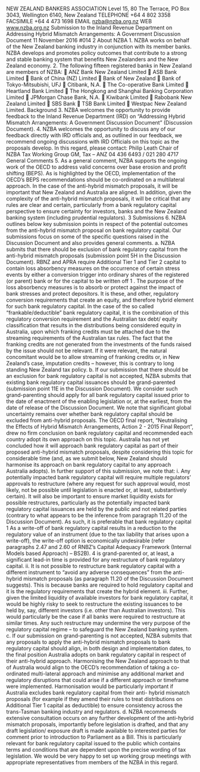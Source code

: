 NEW ZEALAND BANKERS ASSOCIATION Level 15, 80 The Terrace, PO Box 3043, Wellington 6140, New Zealand TELEPHONE +64 4 802 3358 FACSIMILE +64 4 473 1698 EMAIL nzba@nzba.org.nz WEB www.nzba.org.nz Submission to the Inland Revenue Department on Addressing Hybrid Mismatch Arrangements: A Government Discussion Document 11 November 2016 #014 2 About NZBA 1. NZBA works on behalf of the New Zealand banking industry in conjunction with its member banks. NZBA develops and promotes policy outcomes that contribute to a strong and stable banking system that benefits New Zealanders and the New Zealand economy. 2. The following fifteen registered banks in New Zealand are members of NZBA:  ANZ Bank New Zealand Limited  ASB Bank Limited  Bank of China (NZ) Limited  Bank of New Zealand  Bank of Tokyo-Mitsubishi, UFJ  Citibank, N.A.  The Co-operative Bank Limited  Heartland Bank Limited  The Hongkong and Shanghai Banking Corporation Limited  JPMorgan Chase Bank, N.A.  Kiwibank Limited  Rabobank New Zealand Limited  SBS Bank  TSB Bank Limited  Westpac New Zealand Limited. Background 3. NZBA welcomes the opportunity to provide feedback to the Inland Revenue Department (IRD) on “Addressing Hybrid Mismatch Arrangements: A Government Discussion Document” (Discussion Document). 4. NZBA welcomes the opportunity to discuss any of our feedback directly with IRD officials and, as outlined in our feedback, we recommend ongoing discussions with IRD Officials on this topic as the proposals develop. In this regard, please contact: Philip Leath Chair of NZBA Tax Working Group GM, Tax – ANZ 04 436 6493 / 021 280 4717 General Comments 5. As a general comment, NZBA supports the ongoing work of the OECD to address valid concerns over base erosion and profit shifting (BEPS). As is highlighted by the OECD, implementation of the OECD’s BEPS recommendations should be co-ordinated on a multilateral approach. In the case of the anti-hybrid mismatch proposals, it will be important that New Zealand and Australia are aligned. In addition, given the complexity of the anti-hybrid mismatch proposals, it will be critical that any rules are clear and certain, particularly from a bank regulatory capital perspective to ensure certainty for investors, banks and the New Zealand banking system (including prudential regulators). 3 Submissions 6. NZBA outlines below key submission points in respect of the potential outcomes from the anti-hybrid mismatch proposal on bank regulatory capital. Our submissions focus on some of the specific questions raised in the Discussion Document and also provides general comments. a. NZBA submits that there should be exclusion of bank regulatory capital from the anti-hybrid mismatch proposals (submission point 5H in the Discussion Document). RBNZ and APRA require Additional Tier 1 and Tier 2 capital to contain loss absorbency measures on the occurrence of certain stress events by either a conversion trigger into ordinary shares of the registered (or parent) bank or for the capital to be written off 1 . The purpose of the loss absorbency measures is to absorb or protect against the impact of bank stresses and protect depositors. It is these, and other, regulatory conversion requirements that create an equity, and therefore hybrid element for such bank regulatory capital. In the case of the so called “frankable/deductible” bank regulatory capital, it is the combination of this regulatory conversion requirement and the Australian tax debt/ equity classification that results in the distributions being considered equity in Australia, upon which franking credits must be attached due to the streaming requirements of the Australian tax rules. The fact that the franking credits are not generated from the investments of the funds raised by the issue should not be relevant. If it were relevant, the natural concomitant would be to allow streaming of franking credits or, in New Zealand’s case, imputation credits – however, this is contrary to long standing New Zealand tax policy. b. If our submission that there should be an exclusion for bank regulatory capital is not accepted, NZBA submits that existing bank regulatory capital issuances should be grand-parented (submission point 11E in the Discussion Document). We consider such grand-parenting should apply for all bank regulatory capital issued prior to the date of enactment of the enabling legislation or, at the earliest, from the date of release of the Discussion Document. We note that significant global uncertainty remains over whether bank regulatory capital should be excluded from anti-hybrid proposals. The OECD final report, “Neutralising the Effects of Hybrid Mismatch Arrangements, Action 2 - 2015 Final Report”, drew no firm conclusion on bank regulatory capital and recommended each country adopt its own approach on this topic. Australia has not yet concluded how it will approach bank regulatory capital as part of their proposed anti-hybrid mismatch proposals, despite considering this topic for considerable time (and, as we submit below, New Zealand should harmonise its approach on bank regulatory capital to any approach Australia adopts). In further support of this submission, we note that: i. Any potentially impacted bank regulatory capital will require multiple regulators’ approvals to restructure (where any request for such approval would, most likely, not be possible until legislation is enacted or, at least, substantively certain). It will also be important to ensure market liquidity exists for possible restructures, particularly as the potentially impacted bank regulatory capital issuances are held by the public and not related parties (contrary to what appears to be the inference from paragraph 11.20 of the Discussion Document). As such, it is preferable that bank regulatory capital 1 As a write-off of bank regulatory capital results in a reduction to the regulatory value of an instrument (due to the tax liability that arises upon a write-off), the write-off option is economically undesirable (refer paragraphs 2.47 and 2.60 of RNBZ’s Capital Adequacy Framework (Internal Models based Approach) – BS2B). 4 is grand-parented or, at least, a significant lead-in time is provided for any restructure of bank regulatory capital. ii. It is not possible to restructure bank regulatory capital with a different instrument to “avoid any adverse consequences” from the anti-hybrid mismatch proposals (as paragraph 11.20 of the Discussion Document suggests). This is because banks are required to hold regulatory capital and it is the regulatory requirements that create the hybrid element. iii. Further, given the limited liquidity of available investors for bank regulatory capital, it would be highly risky to seek to restructure the existing issuances to be held by, say, different investors (i.e. other than Australian investors). This would particularly be the case if all banks were required to restructure at similar times. Any such restructure may undermine the very purpose of the regulatory capital regime – to safeguard the New Zealand banking system. c. If our submission on grand-parenting is not accepted, NZBA submits that any proposals to apply the anti-hybrid mismatch proposals to bank regulatory capital should align, in both design and implementation dates, to the final position Australia adopts on bank regulatory capital in respect of their anti-hybrid approach. Harmonising the New Zealand approach to that of Australia would align to the OECD’s recommendation of taking a co-ordinated multi-lateral approach and minimise any additional market and regulatory disruptions that could arise if a different approach or timeframe were implemented. Harmonisation would be particularly important if Australia excludes bank regulatory capital from their anti- hybrid mismatch proposals (for example if they amend their rules to treat distributions on Additional Tier 1 capital as deductible) to ensure consistency across the trans-Tasman banking industry and regulators. d. NZBA recommends extensive consultation occurs on any further development of the anti-hybrid mismatch proposals, importantly before legislation is drafted, and that any draft legislation/ exposure draft is made available to interested parties for comment prior to introduction to Parliament as a Bill. This is particularly relevant for bank regulatory capital issued to the public which contains terms and conditions that are dependent upon the precise wording of tax legislation. We would be very happy to set up working group meetings with appropriate representatives from members of the NZBA in this regard.